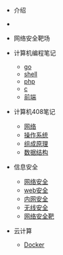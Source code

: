 <!-- docs/_sidebar.md -->
- 介绍
- [](docsify/learn/README.md "Think About AI")

- 网络安全靶场
  

- 计算机编程笔记
  - [go](计算机编程/go/)
  - [shell](计算机编程/shell/)
  - [php](ebook/01_ES6/)
  - [c](linux/)
  - [前端](linux/)

- 计算机408笔记
  -  [网络](网络/)
  - [操作系统](操作系统/)
  - [组成原理](组成原理/)
  - [数据结构](计算机408笔记/数据结构/)
  
- 信息安全
  -  [网络安全](网络安全/)
  -  [web安全](web安全/)
  - [内网安全](内网安全/)
  - [无线安全](无线安全/)
  - [网络安全靶](网络安全靶场/)

- 云计算
  -  [Docker](云计算学习/Docker/)

